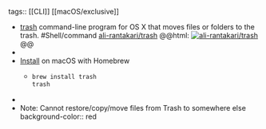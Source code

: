 tags:: [[CLI]] [[macOS/exclusive]]

- [trash](https://hasseg.org/trash/) command-line program for OS X that moves files or folders to the trash. #Shell/command 
  [ali-rantakari/trash](https://github.com/ali-rantakari/trash)
  @@html: <a href="https://github.com/ali-rantakari/trash/"><img src="https://github-readme-stats-astronomer.vercel.app/api/pin/?username=ali-rantakari&repo=trash&theme=tokyonight" alt="ali-rantakari/trash"/></a>@@
-
- [Install](https://github.com/ali-rantakari/trash/#installing) on macOS with Homebrew
	- ```bash
	  brew install trash
	  trash
	  ```
-
- Note: Cannot restore/copy/move files from Trash to somewhere else
  background-color:: red